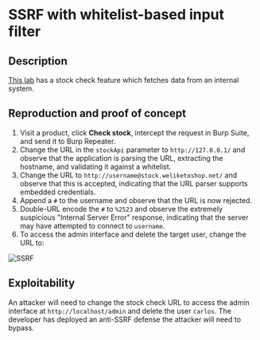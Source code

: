 # SSRF with whitelist-based input filter

## Description

[This lab](https://portswigger.net/web-security/ssrf/lab-ssrf-with-whitelist-filter) has a stock check feature which fetches data from an internal system.

## Reproduction and proof of concept

1. Visit a product, click **Check stock**, intercept the request in Burp Suite, and send it to Burp Repeater.
2. Change the URL in the `stockApi` parameter to `http://127.0.0.1/` and observe that the application is parsing the URL, extracting the hostname, and validating it against a whitelist.
3. Change the URL to `http://username@stock.weliketoshop.net/` and observe that this is accepted, indicating that the URL parser supports embedded credentials.
4. Append a `#` to the username and observe that the URL is now rejected.
5. Double-URL encode the `#` to `%2523` and observe the extremely suspicious "Internal Server Error" response, indicating that the server may have attempted to connect to `username`.
6. To access the admin interface and delete the target user, change the URL to:

![SSRF](/_static/images/ssrf10.png)

## Exploitability

An attacker will need to change the stock check URL to access the admin interface at `http://localhost/admin` and delete the user `carlos`. The developer has deployed an anti-SSRF defense the attacker will need to bypass. 
